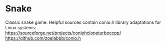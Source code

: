 # Snake
Classic snake game. Helpful sources contain conio.h library adaptations for Linux systems: <br>
https://sourceforge.net/projects/coniohcloneturboccpp/ <br>
https://github.com/zoelabbb/conio.h
